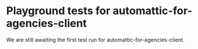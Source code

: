 # Playground tests for automattic-for-agencies-client
We are still awaiting the first test run for automattic-for-agencies-client.
